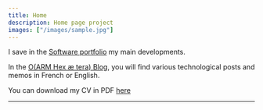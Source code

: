 ```yaml
---
title: Home
description: Home page project
images: ["/images/sample.jpg"]
---
```


I save in the [Software portfolio](/portfolio "Software portfolio") my main developments. 

In the [O(ARM Hex æ tera) Blog](/post "O(ARM Hex æ Tera) Blog"), you will find various technological posts and memos in French or English.

 

You can download my CV in PDF [here](sebastien_campion_resume.pdf)


------------------------------------------------------------------------------------------------------------------------




<!---
 #[Get to know me better](/about "Get to know me better")
-->
